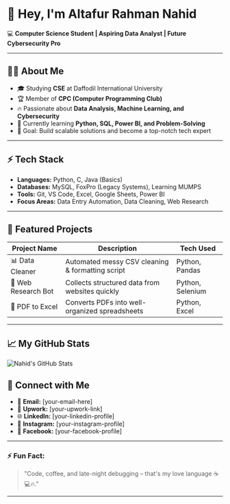 # 👋 Hey, I'm Altafur Rahman Nahid

💻 **Computer Science Student | Aspiring Data Analyst | Future Cybersecurity Pro**

---

## 👨‍💻 About Me
- 🎓 Studying **CSE** at Daffodil International University  
- 🏆 Member of **CPC (Computer Programming Club)**  
- 🔥 Passionate about **Data Analysis, Machine Learning, and Cybersecurity**  
- 🌱 Currently learning **Python, SQL, Power BI, and Problem-Solving**  
- 🎯 Goal: Build scalable solutions and become a top-notch tech expert  

---

## ⚡ Tech Stack
- **Languages:** Python, C, Java (Basics)  
- **Databases:** MySQL, FoxPro (Legacy Systems), Learning MUMPS  
- **Tools:** Git, VS Code, Excel, Google Sheets, Power BI  
- **Focus Areas:** Data Entry Automation, Data Cleaning, Web Research  

---

## 📂 Featured Projects
| Project Name       | Description                                       | Tech Used       |
|--------------------|---------------------------------------------------|-----------------|
| 📊 Data Cleaner     | Automated messy CSV cleaning & formatting script | Python, Pandas  |
| 🔎 Web Research Bot | Collects structured data from websites quickly   | Python, Selenium|
| 📑 PDF to Excel     | Converts PDFs into well-organized spreadsheets   | Python, Excel   |

---

## 📈 My GitHub Stats
![Nahid's GitHub Stats](https://github-readme-stats.vercel.app/api?username=nahid-cse&sh)

## 🤝 Connect with Me
- 📧 **Email:** [your-email-here]  
- 💼 **Upwork:** [your-upwork-link]  
- 🌐 **LinkedIn:** [your-linkedin-profile]  
- 📸 **Instagram:** [your-instagram-profile]  
- 📘 **Facebook:** [your-facebook-profile]  

---

### ⚡ Fun Fact:
> "Code, coffee, and late-night debugging – that's my love language ☕💻🔥."

---
     
